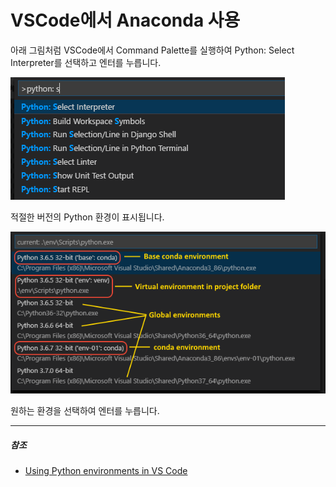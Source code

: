 # VSCode에서 Anaconda 사용

아래 그림처럼 VSCode에서 Command Palette를 실행하여 Python: Select Interpreter를 선택하고 엔터를 누릅니다.

![Python: Select Interpreter command](vscode_and_anaconda.assets/select-interpreters-command.png)

적절한 버전의 Python 환경이 표시됩니다.

![List of interpreters](vscode_and_anaconda.assets/interpreters-list.png)

원하는 환경을 선택하여 엔터를 누릅니다.

---

##### 참조

- [Using Python environments in VS Code](https://code.visualstudio.com/docs/python/environments)